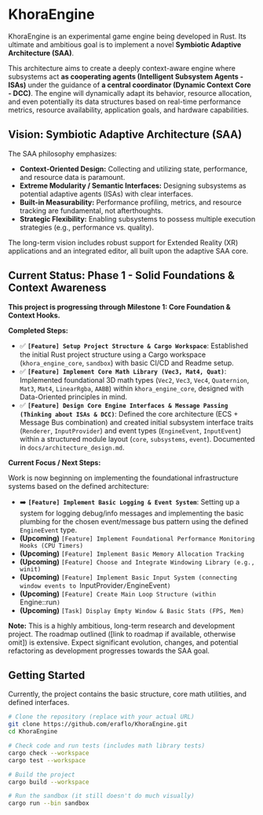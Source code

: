 # KhoraEngine

<!-- Badges placeholder: Add build status, license, CI status, etc. later -->
<!-- [![Build Status](...)](...) -->
<!-- [![License](...)](...) -->

KhoraEngine is an experimental game engine being developed in Rust. Its ultimate and ambitious goal is to implement a novel **Symbiotic Adaptive Architecture (SAA)**.

This architecture aims to create a deeply context-aware engine where subsystems act __as cooperating agents (Intelligent Subsystem Agents - ISAs)__ under the guidance of __a central coordinator (Dynamic Context Core - DCC)__. The engine will dynamically adapt its behavior, resource allocation, and even potentially its data structures based on real-time performance metrics, resource availability, application goals, and hardware capabilities.

## Vision: Symbiotic Adaptive Architecture (SAA)

The SAA philosophy emphasizes:

*   **Context-Oriented Design:** Collecting and utilizing state, performance, and resource data is paramount.
*   **Extreme Modularity / Semantic Interfaces:** Designing subsystems as potential adaptive agents (ISAs) with clear interfaces.
*   **Built-in Measurability:** Performance profiling, metrics, and resource tracking are fundamental, not afterthoughts.
*   **Strategic Flexibility:** Enabling subsystems to possess multiple execution strategies (e.g., performance vs. quality).

The long-term vision includes robust support for Extended Reality (XR) applications and an integrated editor, all built upon the adaptive SAA core.

## Current Status: Phase 1 - Solid Foundations & Context Awareness

**This project is progressing through Milestone 1: Core Foundation & Context Hooks.**

**Completed Steps:**

*   ✅ **`[Feature] Setup Project Structure & Cargo Workspace`**: Established the initial Rust project structure using a Cargo workspace (`khora_engine_core`, `sandbox`) with basic CI/CD and Readme setup.
*   ✅ **`[Feature] Implement Core Math Library (Vec3, Mat4, Quat)`**: Implemented foundational 3D math types (`Vec2`, `Vec3`, `Vec4`, `Quaternion`, `Mat3`, `Mat4`, `LinearRgba`, `AABB`) within `khora_engine_core`, designed with Data-Oriented principles in mind.
*   ✅ **`[Feature] Design Core Engine Interfaces & Message Passing (Thinking about ISAs & DCC)`**: Defined the core architecture (ECS + Message Bus combination) and created initial subsystem interface traits (`Renderer`, `InputProvider`) and event types (`EngineEvent`, `InputEvent`) within a structured module layout (`core`, `subsystems`, `event`). Documented in `docs/architecture_design.md`.

**Current Focus / Next Steps:**

Work is now beginning on implementing the foundational infrastructure systems based on the defined architecture:

*   ➡️ **`[Feature] Implement Basic Logging & Event System`**: Setting up a system for logging debug/info messages and implementing the basic plumbing for the chosen event/message bus pattern using the defined `EngineEvent` type.
*   **(Upcoming)** `[Feature] Implement Foundational Performance Monitoring Hooks (CPU Timers)`
*   **(Upcoming)** `[Feature] Implement Basic Memory Allocation Tracking`
*   **(Upcoming)** `[Feature] Choose and Integrate Windowing Library (e.g., winit)`
*   **(Upcoming)** `[Feature] Implement Basic Input System (connecting window events to `InputProvider`/`EngineEvent`)`
*   **(Upcoming)** `[Feature] Create Main Loop Structure (within `Engine::run`)`
*   **(Upcoming)** `[Task] Display Empty Window & Basic Stats (FPS, Mem)`

**Note:** This is a highly ambitious, long-term research and development project. The roadmap outlined ([link to roadmap if available, otherwise omit]) is extensive. Expect significant evolution, changes, and potential refactoring as development progresses towards the SAA goal.

## Getting Started

Currently, the project contains the basic structure, core math utilities, and defined interfaces.

```bash
# Clone the repository (replace with your actual URL)
git clone https://github.com/eraflo/KhoraEngine.git
cd KhoraEngine

# Check code and run tests (includes math library tests)
cargo check --workspace
cargo test --workspace

# Build the project
cargo build --workspace

# Run the sandbox (it still doesn't do much visually)
cargo run --bin sandbox